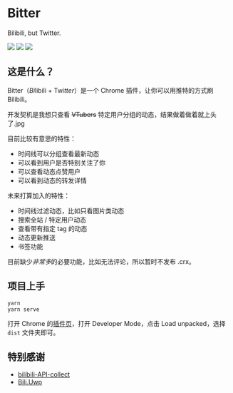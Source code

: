 # Bitter

Bilibili, but Twitter.

![](https://i.imgur.com/W37CDfu.png)
![](https://i.imgur.com/yzKiLar.png)
![](https://i.imgur.com/UVVFplh.png)

## 这是什么？

Bitter（*Bi*libili + Twi*tter*）是一个 Chrome 插件，让你可以用推特的方式刷 Bilibili。

开发契机是我想只查看 ~~VTubers~~ 特定用户分组的动态，结果做着做着就上头了.jpg

目前比较有意思的特性：
- 时间线可以分组查看最新动态
- 可以看到用户是否特别关注了你
- 可以查看动态点赞用户
- 可以看到动态的转发详情

未来打算加入的特性：
- 时间线过滤动态，比如只看图片类动态
- 搜索全站 / 特定用户动态
- 查看带有指定 tag 的动态
- 动态更新推送
- 书签功能

目前缺少*非常多*的必要功能，比如无法评论，所以暂时不发布 .crx。

## 项目上手
```
yarn
yarn serve
```
打开 Chrome 的[插件页](chrome://extensions)，打开 Developer Mode，点击 Load unpacked，选择 `dist` 文件夹即可。

## 特别感谢
- [bilibili-API-collect](https://github.com/SocialSisterYi/bilibili-API-collect/)
- [Bili.Uwp](https://github.com/Richasy/Bili.Uwp)
